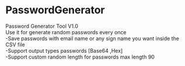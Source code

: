 # PasswordGenerator

Password Generator Tool V1.0<br>
Use it for generate random passwords every once<br>
-Save passwords with email name or any sign name you want inside the CSV file<br>
-Support output types passwords [Base64 ,Hex]<br>
-Support custom random length for passwords max length 90 <br>
